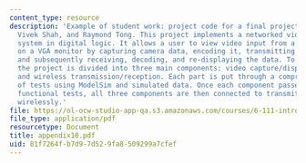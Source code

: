 ```yaml
---
content_type: resource
description: 'Example of student work: project code for a final project by Noel Campbell,
  Vivek Shah, and Raymond Tong. This project implements a networked video surveillance
  system in digital logic. It allows a user to view video input from a remote camera
  on a VGA monitor by capturing camera data, encoding it, transmitting it wirelessly,
  and subsequently receiving, decoding, and re-displaying the data. To test the system,
  the project is divided into three main components: video capture/display, data encoding/decoding,
  and wireless transmission/reception. Each part is put through a comprehensive series
  of tests using ModelSim and simulated data. Once each component passes design and
  functional tests, all three components are then connected to transmit video data
  wirelessly.'
file: https://ol-ocw-studio-app-qa.s3.amazonaws.com/courses/6-111-introductory-digital-systems-laboratory-spring-2006/81f7264fb7d97d529fa8509299a7cfef_appendix10.pdf
file_type: application/pdf
resourcetype: Document
title: appendix10.pdf
uid: 81f7264f-b7d9-7d52-9fa8-509299a7cfef
---
```

